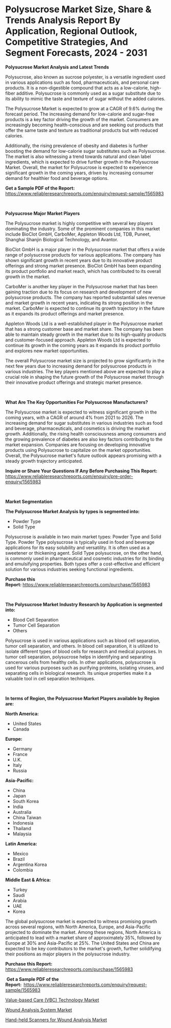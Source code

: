 <p><h1>Polysucrose Market Size, Share & Trends Analysis Report By Application, Regional Outlook, Competitive Strategies, And Segment Forecasts, 2024 - 2031</h1></p><p><strong>Polysucrose Market Analysis and Latest Trends</strong></p>
<p><p>Polysucrose, also known as sucrose polyester, is a versatile ingredient used in various applications such as food, pharmaceuticals, and personal care products. It is a non-digestible compound that acts as a low-calorie, high-fiber additive. Polysucrose is commonly used as a sugar substitute due to its ability to mimic the taste and texture of sugar without the added calories.</p><p>The Polysucrose Market is expected to grow at a CAGR of 9.6% during the forecast period. The increasing demand for low-calorie and sugar-free products is a key factor driving the growth of the market. Consumers are increasingly becoming health-conscious and are seeking out products that offer the same taste and texture as traditional products but with reduced calories.</p><p>Additionally, the rising prevalence of obesity and diabetes is further boosting the demand for low-calorie sugar substitutes such as Polysucrose. The market is also witnessing a trend towards natural and clean label ingredients, which is expected to drive further growth in the Polysucrose Market. Overall, the market for Polysucrose is expected to experience significant growth in the coming years, driven by increasing consumer demand for healthier food and beverage options.</p></p>
<p><strong>Get a Sample PDF of the Report:&nbsp;</strong> <a href="https://www.reliableresearchreports.com/enquiry/request-sample/1565983">https://www.reliableresearchreports.com/enquiry/request-sample/1565983</a></p>
<p>&nbsp;</p>
<p><strong>Polysucrose Major Market Players</strong></p>
<p><p>The Polysucrose market is highly competitive with several key players dominating the industry. Some of the prominent companies in this market include BioClot GmbH, CarboMer, Appleton Woods Ltd, TDB, Puneet, Shanghai Shanjin Biological Technology, and Avantor.</p><p>BioClot GmbH is a major player in the Polysucrose market that offers a wide range of polysucrose products for various applications. The company has shown significant growth in recent years due to its innovative product offerings and strong market presence. BioClot GmbH has been expanding its product portfolio and market reach, which has contributed to its overall growth in the market.</p><p>CarboMer is another key player in the Polysucrose market that has been gaining traction due to its focus on research and development of new polysucrose products. The company has reported substantial sales revenue and market growth in recent years, indicating its strong position in the market. CarboMer is expected to continue its growth trajectory in the future as it expands its product offerings and market presence.</p><p>Appleton Woods Ltd is a well-established player in the Polysucrose market that has a strong customer base and market share. The company has been able to maintain steady growth in the market due to its high-quality products and customer-focused approach. Appleton Woods Ltd is expected to continue its growth in the coming years as it expands its product portfolio and explores new market opportunities.</p><p>The overall Polysucrose market size is projected to grow significantly in the next few years due to increasing demand for polysucrose products in various industries. The key players mentioned above are expected to play a crucial role in shaping the future growth of the Polysucrose market through their innovative product offerings and strategic market presence.</p></p>
<p>&nbsp;</p>
<p><strong>What Are The Key Opportunities For Polysucrose Manufacturers?</strong></p>
<p><p>The Polysucrose market is expected to witness significant growth in the coming years, with a CAGR of around 4% from 2021 to 2026. The increasing demand for sugar substitutes in various industries such as food and beverage, pharmaceuticals, and cosmetics is driving the market growth. Additionally, the rising health consciousness among consumers and the growing prevalence of diabetes are also key factors contributing to the market expansion. Companies are focusing on developing innovative products using Polysucrose to capitalize on the market opportunities. Overall, the Polysucrose market's future outlook appears promising with a steady growth trajectory anticipated.</p></p>
<p><strong>Inquire or Share Your Questions If Any Before Purchasing This Report:</strong> <a href="https://www.reliableresearchreports.com/enquiry/pre-order-enquiry/1565983">https://www.reliableresearchreports.com/enquiry/pre-order-enquiry/1565983</a></p>
<p>&nbsp;</p>
<p><strong>Market Segmentation</strong></p>
<p><strong>The Polysucrose Market Analysis by types is segmented into:</strong></p>
<p><ul><li>Powder Type</li><li>Solid Type</li></ul></p>
<p><p>Polysucrose is available in two main market types: Powder Type and Solid Type. Powder Type polysucrose is typically used in food and beverage applications for its easy solubility and versatility. It is often used as a sweetener or thickening agent. Solid Type polysucrose, on the other hand, is commonly used in pharmaceutical and cosmetic industries for its binding and emulsifying properties. Both types offer a cost-effective and efficient solution for various industries seeking functional ingredients.</p></p>
<p><strong>Purchase this Report:&nbsp;</strong><a href="https://www.reliableresearchreports.com/purchase/1565983">https://www.reliableresearchreports.com/purchase/1565983</a></p>
<p>&nbsp;</p>
<p><strong>The Polysucrose Market Industry Research by Application is segmented into:</strong></p>
<p><ul><li>Blood Cell Separation</li><li>Tumor Cell Separation</li><li>Others</li></ul></p>
<p><p>Polysucrose is used in various applications such as blood cell separation, tumor cell separation, and others. In blood cell separation, it is utilized to isolate different types of blood cells for research and medical purposes. In tumor cell separation, polysucrose helps in identifying and separating cancerous cells from healthy cells. In other applications, polysucrose is used for various purposes such as purifying proteins, isolating viruses, and separating cells in biological research. Its unique properties make it a valuable tool in cell separation techniques.</p></p>
<p>&nbsp;</p>
<p><strong>In terms of Region, the Polysucrose Market Players available by Region are:</strong></p>
<p>
    <p> <strong> North America: </strong>
        <ul>
            <li>United States</li>
            <li>Canada</li>
        </ul>
        </p> 
    <p> <strong> Europe: </strong>
        <ul>
            <li>Germany</li>
            <li>France</li>
            <li>U.K.</li>
            <li>Italy</li>
            <li>Russia</li>
        </ul>
        </p> 
    <p> <strong> Asia-Pacific: </strong>
        <ul>
            <li>China</li>
            <li>Japan</li>
            <li>South Korea</li>
            <li>India</li>
            <li>Australia</li>
            <li>China Taiwan</li>
            <li>Indonesia</li>
            <li>Thailand</li>
            <li>Malaysia</li>
        </ul>
        </p> 
    <p> <strong> Latin America: </strong>
        <ul>
            <li>Mexico</li>
            <li>Brazil</li>
            <li>Argentina Korea</li>
            <li>Colombia</li>
        </ul>
        </p> 
    <p> <strong> Middle East & Africa: </strong>
        <ul>
            <li>Turkey</li>
            <li>Saudi</li>
            <li>Arabia</li>
            <li>UAE</li>
            <li>Korea</li>
        </ul>
    </p>
    </p>
<p><p>The global polysucrose market is expected to witness promising growth across several regions, with North America, Europe, and Asia-Pacific projected to dominate the market. Among these regions, North America is anticipated to lead with a market share of approximately 35%, followed by Europe at 30% and Asia-Pacific at 25%. The United States and China are expected to be key contributors to the market's growth, further solidifying their positions as major players in the polysucrose industry.</p></p>
<p><strong>Purchase this Report: </strong><a href="https://www.reliableresearchreports.com/purchase/1565983">https://www.reliableresearchreports.com/purchase/1565983</a></p>
<p>&nbsp;<strong>Get a Sample PDF of the Report:&nbsp;&nbsp;</strong><a href="https://www.reliableresearchreports.com/enquiry/request-sample/1565983">https://www.reliableresearchreports.com/enquiry/request-sample/1565983</a></p>
<p><strong></strong></p>
<p><p><a href="https://view.publitas.com/reportprime-1/global-value-based-care-vbc-technology-market-by-types-applications-and-major-players-with-regional-growth-rate-analysis-and-development-situation-from-2023-to-2030/">Value-based Care (VBC) Technology Market</a></p><p><a href="https://view.publitas.com/reportprime-1/wound-analysis-system-market-research-report-unlocks-analysis-on-the-market-financial-status-market-size-and-market-revenue-upto-2030/">Wound Analysis System Market</a></p><p><a href="https://view.publitas.com/reportprime-1/hand-held-scanners-for-wound-analysis-market-size-evaluating-its-market-trends-growth-and-projections-2023-2030/">Hand-held Scanners for Wound Analysis Market</a></p></p>
